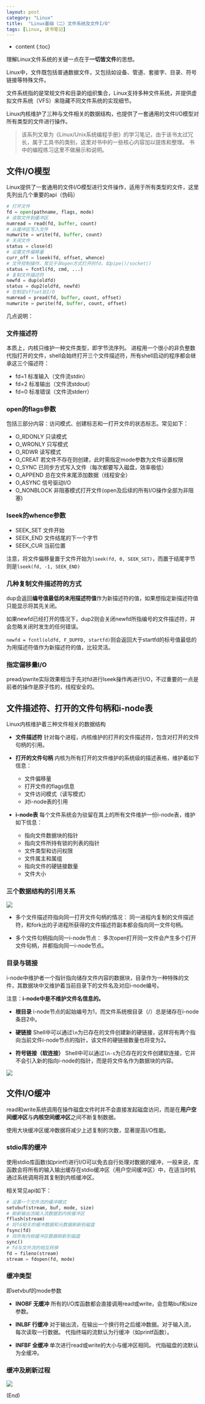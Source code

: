 ```yaml
---
layout: post
category: "Linux"
title:  "Linux基础（二）文件系统及文件I/O"
tags: [Linux, 读书笔记]
---
```


* content
{:toc}

理解Linux文件系统的关键一点在于**一切皆文件**的思想。

Linux中，文件既包括普通数据文件，又包括如设备、管道、套接字、目录、符号链接等特殊文件。

文件系统指的是常规文件和目录的组织集合，Linux支持多种文件系统，并提供虚拟文件系统（VFS）来隐藏不同文件系统的实现细节。

Linux内核维护了三种与文件相关的数据结构，也提供了一套通用的文件I/O模型对所有类型的文件进行操作。

> 该系列文章为《Linux/Unix系统编程手册》的学习笔记，由于该书太过冗长，属于工具书的类别，这里对书中的一些核心内容加以提炼和整理。
> 书中的编程练习这里不做展示和说明。





## 文件I/O模型
Linux提供了一套通用的文件I/O模型进行文件操作，适用于所有类型的文件，这里先列出几个重要的api（伪码）

```python
# 打开文件
fd = open(pathname, flags, mode)
# 读取文件到缓冲区
numread = read(fd, buffer, count)
# 从缓冲区写入文件
numwrite = write(fd, buffer, count)
# 关闭文件
status = close(d)
# 设置文件偏移量
curr_off = lseek(fd, offset, whence)
# 文件控制操作，常见于非open方式打开的fd，如pipe()/socket()
status = fcntl(fd, cmd, ...)
# 复制文件描述符
newfd = dup(oldfd)
status = dup2(oldfd, newfd)
# 在制定offset处I/O
numread = pread(fd, buffer, count, offset)
numwrite = pwrite(fd, buffer, count, offset)
```
几点说明：

### 文件描述符
本质上，内核只维护一种文件类型，即字节流序列。
进程用一个很小的非负整数代指打开的文件，shell会始终打开三个文件描述符，所有shell启动的程序都会继承这三个描述符：

- fd=1 标准输入（文件流stdin）
- fd=2 标准输出（文件流stdout）
- fd=0 标准错误（文件流stderr）

### open的flags参数
包括三部分内容：访问模式、创建标志和一打开文件的状态标志。常见如下：

- O_RDONLY 只读模式
- O_WRONLY 只写模式
- O_RDWR 读写模式
- O_CREAT 若文件不存在则创建，此时需指定mode参数为文件设置权限
- O_SYNC 已同步方式写入文件（每次都要写入磁盘，效率极低）
- O_APPEND 总在文件末尾添加数据（线程安全）
- O_ASYNC 信号驱动I/O
- O_NONBLOCK 非阻塞模式打开文件(open及后续的所有I/O操作全部为非阻塞)

### lseek的whence参数

- SEEK_SET 文件开始
- SEEK_END 文件结尾的下一个字节
- SEEK_CUR 当前位置

注意，将文件偏移量置于文件开始为`lseek(fd, 0, SEEK_SET)`，而置于结尾字节则是`lseek(fd, -1, SEEK_END)`

### 几种复制文件描述符的方式

dup会返回**编号值最低的未用描述符值**作为新描述符的值，如果想指定新描述符值只能显示将其先关闭。

如果newfd已经打开的情况下，dup2则会关闭newfd所指编号的文件描述符，并会忽略关闭时发生的任何错误。

`newfd = fcntl(oldfd, F_DUPFD, startfd)`则会返回大于startfd的标号值最低的为用描述符值作为新描述符的值，比较灵活。

### 指定偏移量I/O

pread/pwrite实际效果相当于先对fd进行lseek操作再进行I/O，不过重要的一点是前者的操作是原子性的，线程安全的。


## 文件描述符、打开的文件句柄和i-node表

Linux内核维护着三种文件相关的数据结构

- **文件描述符**
针对每个进程，内核维护的打开的文件描述符，包含对打开的文件句柄的引用。

- **打开的文件句柄**
内核为所有打开的文件维护的系统级的描述表格，维护着如下信息：
    + 文件偏移量
    + 打开文件的flags信息
    + 文件访问模式（读写模式）
    + 对i-node表的引用

- **i-node表**
每个文件系统会为驻留在其上的所有文件维护一份i-node表，维护如下信息：
    + 指向文件数据块的指针
    + 指向文件所持有锁的列表的指针
    + 文件类型和访问权限
    + 文件属主和属组
    + 指向文件的硬链接数量
    + 文件大小

### 三个数据结构的引用关系
![](https://i.loli.net/2018/11/26/5bfc05bb6dc2c.png)

- 多个文件描述符指向同一打开文件句柄的情况：
同一进程内复制的文件描述符，和fork出的子进程所获得的文件描述符副本都会指向同一文件句柄。

- 多个文件句柄指向同一i-node节点：
多次open打开同一文件会产生多个打开文件句柄，并都指向同一i-node节点。

### 目录与链接

i-node中维护者一个指针指向储存文件内容的数据块，目录作为一种特殊的文件，其数据块中又维护着当前目录下的文件名及对应i-node编号。

注意：**i-node中是不维护文件名信息的。**

- **根目录**
i-node节点的起始编号为1，而文件系统根目录（/）总是储存在i-node条目2中。

- **硬链接**
Shell中可以通过`ln`为已存在的文件创建新的硬链接，这样将有两个指向当前文件i-node节点的指针，该文件的硬链接数量也将变为2。

- **符号链接（软连接）**
Shell中可以通过`ln-s`为已存在的文件创建软连接，它并不会引入新的指向i-node的指针，而是将文件名作为数据块的内容。

![](https://i.loli.net/2018/11/26/5bfc05fcdff32.png)

## 文件I/O缓冲

read和write系统调用在操作磁盘文件时并不会直接发起磁盘访问，而是在**用户空间缓冲区**与**内核空间缓冲区**之间不断复制数据。

使用大块缓冲区缓冲数据将减少上述复制的次数，显著提高I/O性能。

### stdio库的缓冲

使用stdio库函数(如printf)进行I/O可以免去自行处理对数据的缓冲，一般来说，库函数会将所有的输入输出缓存在stdio缓冲区（用户空间缓冲区）中，在适当时机通过系统调用将其复制到内核缓冲区。

相关常见api如下：
```python
# 设置一个文件流的缓冲模式
setvbuf(stream, buf, mode, size)
# 刷新输出流输入流数据到内核缓冲区
fflush(stream)
# 将fd相关的缓冲数据和元数据刷新到磁盘
fsync(fd)
# 将所有内核缓冲区数据刷新到磁盘
sync()
# fd与文件流的相互转换
fd = fileno(stream)
stream = fdopen(fd, mode)
```

### 缓冲类型
即setvbuf的mode参数

- **INOBF 无缓冲**
所有的I/O库函数都会直接调用read或write，会忽略buf和size参数。

- **INLBF 行缓冲**
对于输出流，在输出一个换行符之后缓冲数据。对于输入流，每次读取一行数据。
代指终端的流默认为行缓冲（如printf函数）。

- **INFBF 全缓冲**
单次进行read或write的大小与缓冲区相同。
代指磁盘的流默认为全缓冲。

### 缓冲及刷新过程

![](https://i.loli.net/2018/11/26/5bfc0586ad8da.png)


(End)
